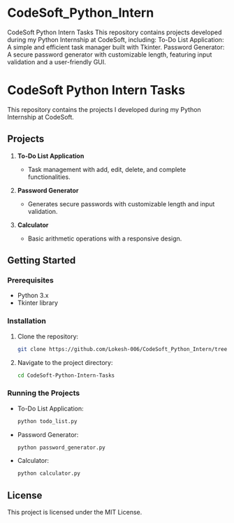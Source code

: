 # CodeSoft_Python_Intern
CodeSoft Python Intern Tasks  This repository contains projects developed during my Python Internship at CodeSoft, including:  To-Do List Application: A simple and efficient task manager built with Tkinter. Password Generator: A secure password generator with customizable length, featuring input validation and a user-friendly GUI. 

# CodeSoft Python Intern Tasks

This repository contains the projects I developed during my Python Internship at CodeSoft.

## Projects

1. **To-Do List Application**
   - Task management with add, edit, delete, and complete functionalities.

2. **Password Generator**
   - Generates secure passwords with customizable length and input validation.

3. **Calculator**
   - Basic arithmetic operations with a responsive design.

## Getting Started

### Prerequisites
- Python 3.x
- Tkinter library

### Installation
1. Clone the repository:
    ```bash
    git clone https://github.com/Lokesh-006/CodeSoft_Python_Intern/tree/main
    ```
2. Navigate to the project directory:
    ```bash
    cd CodeSoft-Python-Intern-Tasks
    ```

### Running the Projects
- To-Do List Application:
    ```bash
    python todo_list.py
    ```

- Password Generator:
    ```bash
    python password_generator.py
    ```

- Calculator:
    ```bash
    python calculator.py
    ```

## License
This project is licensed under the MIT License.
